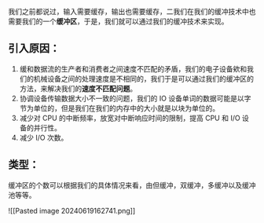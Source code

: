 我们之前都说过，输入需要缓存，输出也需要缓存，二我们在我们的缓冲技术中也需要我们的一个**缓冲区**，于是，我们就可以通过我们的缓冲技术来实现。

## 引入原因：
1. 缓和数据流的生产者和消费者之间速度不匹配的矛盾，我们的电子设备欸和我们的机械设备之间的处理速度是不相同的，我们于是可以通过我们的缓冲区的方法，来解决我们的**速度不匹配问题**。
2. 协调设备传输数据大小不一致的问题，我们的 IO 设备单词的数据可能是以字节为单位的，但是我们在我们的内存中的大小就是以块为单位的。
3. 减少对 CPU 的中断频率，放宽对中断响应时间的限制，提高 CPU 和 I/O 设备的并行性。
4. 减少 I/O 次数。

## 类型：
缓冲区的个数可以根据我们的具体情况来看，由但缓冲，双缓冲，多缓冲以及缓冲池等等。




![[Pasted image 20240619162741.png]]

